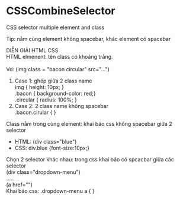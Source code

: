 # CSSCombineSelector
CSS selector multiple element and class<br>

Tip: nằm cùng element không spacebar, khác element có spacebar<br>

DIỄN GIẢI	HTML	CSS<br>
HTML elmenent: tên class có khoảng trắng.<br>	
Vd: (img class = "bacon circular" src="...")<br>
1. Case 1: ghép giữa 2 class name <br>
		img { height: 10px;  }<br>
		.bacon { background-color: red;}<br>
		.circular {  radius: 100%;  }<br>
2. Case 2: 2 class name không spacebar <br>
		.bacon.cirular { }<br>

Class nằm trong cùng element: khai báo css không spacebar giữa 2 selector<br>	
- HTML: (div class="blue")<br>	
- CSS: div.blue {font-size:10px;}<br>

Chọn 2 selector khác nhau: trong css khai báo có spcacbar giữa các selector	<br>
  (div class="dropdown-menu")<br>
	 .....<br>
	      (a href="") <br>
Khai báo css: 	.dropdown-menu a {  }
